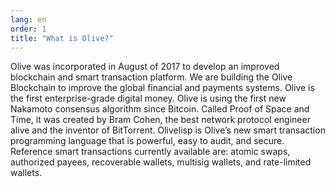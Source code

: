 ```yaml
---
lang: en
order: 1
title: "What is Olive?"
---
```


Olive was incorporated in August of 2017 to develop an improved blockchain and smart transaction platform. We are building the Olive Blockchain to improve the global financial and payments systems. Olive is the first enterprise-grade digital money. Olive is using the first new Nakamoto consensus algorithm since Bitcoin. Called Proof of Space and Time, it was created by Bram Cohen, the best network protocol engineer alive and the inventor of BitTorrent. Olivelisp is Olive’s new smart transaction programming language that is powerful, easy to audit, and secure. Reference smart transactions currently available are: atomic swaps, authorized payees, recoverable wallets, multisig wallets, and rate-limited wallets.
